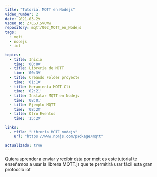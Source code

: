 ```yaml
---
title: "Tutorial MQTT en Nodejs"
video_number: 2
date: 2021-03-29
video_id: 27LGJlSv0Ww
repository: mqtt/002_MQTT_en_Nodejs
tags:
  - mqtt
  - nodejs
  - iot

topics:
  - title: Inicio
    time: '00:00'
  - title: Libreria de MQTT
    time: '00:39'
  - title: Creando Folder proyecto
    time: '01:10'
  - title: Heramienta MQTT-Cli
    time: '02:21'
  - title: Instalar MQTT en Nodejs
    time: '08:01'
  - title: Ejemplo MQTT
    time: '08:28'
  - title: Otro Eventos
    time: '15:29'

links:
  - title: "Libreria MQTT nodejs"
    url: "https://www.npmjs.com/package/mqtt"

actualizado: true
---
```


Quiera aprender a enviar y recibir data por mqtt es este tutorial te enseñamos a usar la librería MQTT.js que te permitirá usar fácil esta gran protocolo iot  
